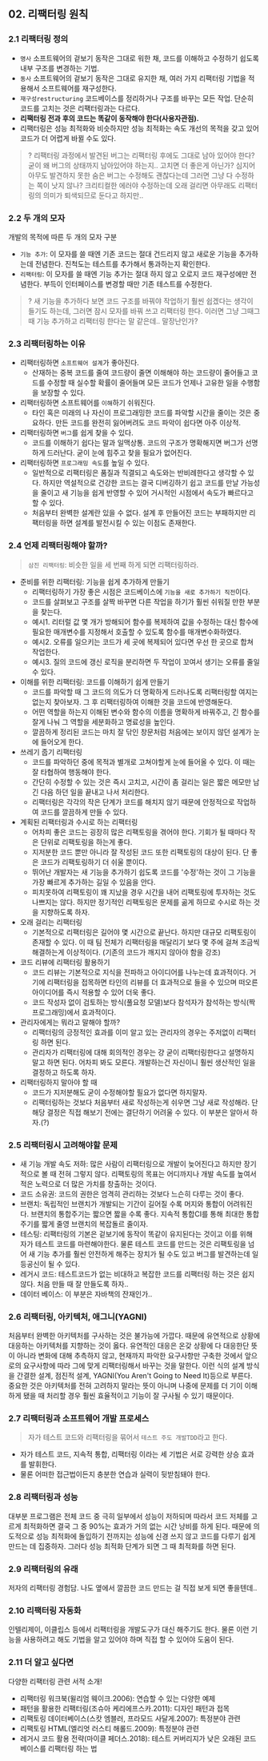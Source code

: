 ## 02. 리팩터링 원칙
### 2.1 리팩터링 정의
- `명사` 소프트웨어의 겉보기 동작은 그대로 워한 채, 코드를 이해하고 수정하기 쉽도록 내부 구조를 변경하는 기법.
- `동사` 소프트웨어의 겉보기 동작은 그대로 유지한 채, 여러 가지 리팩터링 기법을 적용해서 소프트웨어를 재구성한다.
- `재구성restructuring` 코드베이스를 정리하거나 구조를 바꾸는 모든 작업. 단순히 코드를 고치는 것은 리팩터링과는 다르다.
- **리팩터링 전과 후의 코드는 똑같이 동작해야 한다(사용자관점).**
- 리팩터링은 성능 최적화와 비슷하지만 성능 최적화는 속도 개선의 목적을 갖고 있어 코드가 더 어렵게 바뀔 수도 있다.


> ? 리팩터링 과정에서 발견된 버그는 리팩터링 후에도 그대로 남아 있어야 한다?
> 굳이 왜 버그의 상태까지 남아있어야 하는지.. 고치면 더 좋은게 아닌가? 심지어 아무도 발견하지 못한 숨은 버그는 수정해도 괜찮다는데 그러면 그냥 다 수정하는 쪽이 낫지 않나? 크리티컬한 에러야 수정하는데 오래 걸리면 아무래도 리팩터링의 의미가 퇴색되므로 둔다고 하지만..


### 2.2 두 개의 모자
개발의 목적에 따른 두 개의 모자 구분
- `기능 추가`: 이 모자를 쓸 때엔 기존 코드는 절대 건드리지 않고 새로운 기능을 추가하는데 전념한다. 진척도는 테스트를 추가해서 통과하는지 확인한다.
- `리팩터링`: 이 모자를 쓸 때엔 기능 추가는 절대 하지 않고 오로지 코드 재구성에만 전념한다. 부득이 인터페이스를 변경할 때만 기존 테스트를 수정한다.

> ? 새 기능을 추가하다 보면 코드 구조를 바꿔야 작업하기 훨씬 쉽겠다는 생각이 들기도 하는데, 그러면 잠시 모자를 바꿔 쓰고 리팩터링 한다. 
> 이러면 그냥 그때그때 기능 추가하고 리팩터링 한다는 말 같은데.. 말장난인가?

### 2.3 리팩터링하는 이유
- 리팩터링하면 `소프트웨어 설계`가 좋아진다.
    - 산재하는 중복 코드를 줄여 코드량이 줄면 이해해야 하는 코드량이 줄어들고 코드를 수정할 때 실수할 확률이 줄어들며 모든 코드가 언제나 고유한 일을 수행함을 보장할 수 있다.
- 리팩터링하면 소프트웨어를 `이해`하기 쉬워진다.
    - 타인 혹은 미래의 나 자신이 프로그래밍한 코드를 파악할 시간을 줄이는 것은 중요하다. 만든 코드를 완전히 잃어버려도 코드 파악이 쉽다면 아주 이상적.
- 리팩터링하면 `버그`를 쉽게 찾을 수 있다.
    - 코드를 이해하기 쉽다는 말과 일맥상통. 코드의 구조가 명확해지면 버그가 선명하게 드러난다. 굳이 눈에 힘주고 찾을 필요가 없어진다.
- 리팩터링하면 `프로그래밍 속도`를 높일 수 있다.
    - 일반적으로 리팩터링은 품질과 직결되고 속도와는 반비례한다고 생각할 수 있다. 하지만 역설적으로 건강한 코드는 결국 디버깅하기 쉽고 코드를 만날 가능성을 줄이고 새 기능을 쉽게 반영할 수 있어 거시적인 시점에서 속도가 빠르다고 할 수 있다.
    - 처음부터 완벽한 설계란 있을 수 없다. 설계 후 만들어진 코드는 부패하지만 리팩터링을 하면 설계를 발전시킬 수 있는 이점도 존재한다.

### 2.4 언제 리팩터링해야 할까?
> `삼진 리팩터링`: 비슷한 일을 세 번째 하게 되면 리팩터링하라.

- 준비를 위한 리팩터링: 기능을 쉽게 추가하게 만들기
    - 리팩터링하기 가장 좋은 시점은 코드베이스에 `기능을 새로 추가하기 직전`이다.
    - 코드를 살펴보고 구조를 살짝 바꾸면 다른 작업을 하기가 훨씬 쉬워질 만한 부분을 찾는다.
    - 예시1. 리터럴 값 몇 개가 방해되어 함수를 복제하여 값을 수정하는 대신 함수에 필요한 매개변수를 지정해서 호출할 수 있도록 함수를 매개변수화하였다.
    - 예시2. 오류를 일으키는 코드가 세 곳에 복제되어 있다면 우선 한 곳으로 합쳐 작업한다.
    - 예시3. 질의 코드에 갱신 로직을 분리하면 두 작업이 꼬여서 생기는 오류를 줄일 수 있다.
- 이해를 위한 리팩터링: 코드를 이해하기 쉽게 만들기
    - 코드를 파악할 때 그 코드의 의도가 더 명확하게 드러나도록 리팩터링할 여지는 없는지 찾아보자. 그 후 리팩터링하여 이해한 것을 코드에 반영해둔다.
    - 어떤 역할을 하는지 이해된 변수와 함수의 이름을 명확하게 바꿔주고, 긴 함수를 잘게 나눠 그 역할을 세분화하고 명료성을 높인다.
    - 깔끔하게 정리된 코드는 마치 잘 닦인 창문처럼 처음에는 보이지 않던 설계가 눈에 들어오게 한다.
- 쓰레기 줍기 리팩터링
    - 코드를 파악하던 중에 목적과 별개로 고쳐야할게 눈에 들어올 수 있다. 이 때는 잘 타협하여 행동해야 한다.
    - 간단히 수정할 수 있는 것은 즉시 고치고, 시간이 좀 걸리는 일은 짧은 메모만 남긴 다음 하던 일을 끝내고 나서 처리한다.
    - 리팩터링은 각각의 작은 단계가 코드를 해치지 않기 때문에 안정적으로 작업하여 코드를 깔끔하게 만들 수 있다.
- 계획된 리팩터링과 수시로 하는 리팩터링
    - 어차피 좋은 코드는 굉장히 많은 리팩토링을 겪어야 한다. 기회가 될 때마다 작은 단위로 리팩토링을 하는게 좋다.
    - 지저분한 코드 뿐만 아니라 잘 작성된 코드 또한 리팩토링의 대상이 된다. 단 좋은 코드가 리팩토링하기 더 쉬울 뿐이다.
    - 뛰어난 개발자는 새 기능을 추가하기 쉽도록 코드를 '수정'하는 것이 그 기능을 가장 빠르게 추가하는 길일 수 있음을 안다.
    - 피치못하여 리팩토링이 꽤 지났을 경우 시간을 내어 리팩토링에 투자하는 것도 나쁘지는 않다. 하지만 정기적인 리팩토링은 문제를 곪게 하므로 수시로 하는 것을 지향하도록 하자.
- 오래 걸리는 리팩터링
    - 기본적으로 리팩터링은 길어야 몇 시간으로 끝난다. 하지만 대규모 리팩토링이 존재할 수 있다. 이 때 팀 전체가 리팩터링을 매달리기 보다 몇 주에 걸쳐 조금씩 해결하는게 이상적이다. (기존의 코드가 깨지지 않아야 함을 강조)
- 코드 리뷰에 리팩터링 활용하기
    - 코드 리뷰는 기본적으로 지식을 전파하고 아이디어를 나누는데 효과적이다. 거기에 리팩터링을 접목하면 타인의 리뷰를 더 효과적으로 들을 수 있으며 떠오른 아이디어를 즉시 적용할 수 있어 더욱 좋다.
    - 코드 작성자 없이 검토하는 방식(풀요청 모델)보다 참석자가 참석하는 방식(짝 프로그래밍)에서 효과적이다.
- 관리자에게는 뭐라고 말해야 할까?
    - 리팩터링의 긍정적인 효과를 이미 알고 있는 관리자의 경우는 주저없이 리팩터링 하면 된다.
    - 관리자가 리팩터링에 대해 회의적인 경우는 걍 굳이 리팩터링한다고 설명하지 말고 하면 된다. 어차피 봐도 모른다. 개발하는건 자신이니 훨씬 생산적인 일을 결정하고 하도록 하자.
- 리팩터링하지 말아야 할 때
    - 코드가 지저분해도 굳이 수정해야할 필요가 없다면 하지말자.
    - 리팩터링하는 것보다 처음부터 새로 작성하는게 쉬우면 그냥 새로 작성해라. 단 해당 결정은 직접 해보기 전에는 결단하기 어려울 수 있다. 이 부분은 알아서 하자.(?)

### 2.5 리팩터링시 고려해야할 문제
- 새 기능 개발 속도 저하: 많은 사람이 리팩터링으로 개발이 늦어진다고 하지만 장기적으로 볼 때 전혀 그렇지 않다. 리팩토링의 목표는 어디까지나 개발 속도를 높여서 적은 노력으로 더 많은 가치를 창출하는 것이다.
- 코드 소유권: 코드의 권한은 엄격히 관리하는 것보다 느슨히 다루는 것이 좋다.
- 브랜치: 독립적인 브랜치가 개발되는 기간이 길어질 수록 머지와 통합이 어려워진다. 브랜치의 통합주기는 짧으면 짧을 수록 좋다. 지속적 통합CI를 통해 최대한 통합주기를 짧게 줄영 브랜치의 복잡돌르 줄이자.
- 테스팅: 리팩터링의 기본은 겉보기에 동작이 똑같이 유지된다는 것이고 이를 위해 자가 테스트 코드를 마련해야한다. 물론 테스트 코드를 만드는 것은 리팩토링을 넘어 새 기능 추가를 훨씬 안전하게 해주는 장치가 될 수도 있고 버그를 발견하는데 일등공신이 될 수 있다.
- 레거시 코드: 테스트코드가 없는 비대하고 복잡한 코드를 리팩터링 하는 것은 쉽지 않다. 처음 만들 때 잘 만들도록 하자..
- 데이터 베이스: 이 부분은 자바책의 잔재인가..

### 2.6 리팩터링, 아키텍처, 애그니(YAGNI)
처음부터 완벽한 아키텍처를 구사하는 것은 불가능에 가깝다. 때문에 유연적으로 상황에 대응하는 아키텍처를 지향하는 것이 옳다. 유연적인 대응은 온갖 상황에 다 대응한단 뜻이 아니라 변화에 대해 추측하지 않고, 현재까지 파악한 요구사항만 구축한 것에서 앞으로의 요구사항에 따라 그에 맞게 리팩터링해서 바꾸는 것을 말한다. 이런 식의 설계 방식을 간결한 설계, 점진적 설계, YAGNI(You Aren't Going to Need It)등으로 부른다. 중요한 것은 아키텍처를 전혀 고려하지 말라는 뜻이 아니며 나중에 문제를 더 기이 이해하게 됐을 때 처리할 경우 훨씬 효율적이고 기능이 잘 구사될 수 있기 때문이다.

### 2.7 리팩터링과 소프트웨어 개발 프로세스
> 자가 테스트 코드와 리팩터링을 묶어서 `테스트 주도 개발TDD`라고 한다.
- 자가 테스트 코드, 지속적 통합, 리팩터링 이라는 세 기법은 서로 강력한 상승 효과를 발휘한다.
- 물론 어떠한 접근법이든지 충분한 연습과 실력이 뒷받침돼야 한다.

### 2.8 리팩터링과 성능
대부분 프로그램은 전체 코드 중 극히 일부에서 성능이 저하되며 따라서 코드 저체를 고르게 최적화하면 결국 그 중 90%는 효과가 거의 없는 시간 낭비를 하게 된다. 때문에 의도적으로 성능 최적화에 돌입하기 전까지는 성능에 신경 쓰지 않고 코드를 다루기 쉽게 만드는 데 집중하자. 그러다 성능 최적화 단계가 되면 그 때 최적화를 하면 된다. 

### 2.9 리팩터링의 유래
저자의 리팩터링 경험담. 나도 옆에서 깔끔한 코드 만드는 걸 직접 보게 되면 좋을텐데..

### 2.10 리팩터링 자동화
인텔리제이, 이클립스 등에서 리팩터링을 개발도구가 대신 해주기도 한다. 물론 이런 기능을 사용하려고 해도 기법을 알고 있어야 하며 직접 할 수 있어야 도움이 된다.

### 2.11 더 알고 싶다면
다양한 리팩터링 관련 서적 소개!
- 리팩터링 워크북(윌리엄 웨이크.2006): 연습할 수 있는 다양한 예제
- 패턴을 활용한 리팩터링(조슈아 케리에프스카.2011): 디자인 패턴과 접목
- 리팩토링 데이터베이스(스캇 엠블러, 프라모드 사달게.2007): 특정분야 관련
- 리팩토링 HTML(엘리엇 러스티 해롤드.2009): 특정분야 관련
- 레거시 코드 활용 전략(마이클 페더스.2018): 테스트 커버리지가 낮은 오래된 코드베이스를 리팩터링 하는 법

